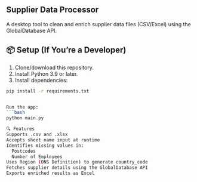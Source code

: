 ## Supplier Data Processor

A desktop tool to clean and enrich supplier data files (CSV/Excel) using the GlobalDatabase API.

## 📦 Setup (If You’re a Developer)

1. Clone/download this repository.
2. Install Python 3.9 or later.
3. Install dependencies:

```bash
pip install -r requirements.txt


Run the app:
```bash
python main.py

🔍 Features
Supports .csv and .xlsx
Accepts sheet name input at runtime
Identifies missing values in:
  Postcodes
  Number of Employees
Uses Region (ONS Definition) to generate country_code
Fetches supplier details using the GlobalDatabase API
Exports enriched results as Excel
